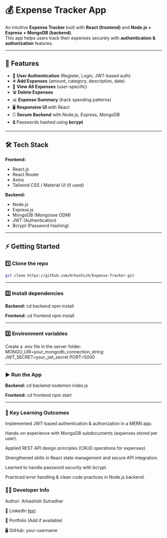 # 💰 Expense Tracker App

An intuitive **Expense Tracker** built with **React (frontend)** and **Node.js + Express + MongoDB (backend)**.  
This app helps users track their expenses securely with **authentication & authorization** features.

---

## 🚀 Features

- 🔐 **User Authentication** (Register, Login, JWT-based auth)
- ➕ **Add Expenses** (amount, category, description, date)
- 📜 **View All Expenses** (user-specific)
- 🗑 **Delete Expenses**
- 📊 **Expense Summary** (track spending patterns)
- 🖥 **Responsive UI** with React
- 🗄 **Secure Backend** with Node.js, Express, MongoDB
- 🔒 Passwords hashed using **bcrypt**

---

## 🛠 Tech Stack

**Frontend:**

- React.js
- React Router
- Axios
- Tailwind CSS / Material UI (if used)

**Backend:**

- Node.js
- Express.js
- MongoDB (Mongoose ODM)
- JWT (Authentication)
- Bcrypt (Password Hashing)

---

## ⚡ Getting Started

### 1️⃣ Clone the repo
```bash
git clone https://github.com/Arkashish/Expense-Tracker.git
```
---

### 2️⃣ Install dependencies
**Backend:**
cd backend
npm install

**Frontend:**
cd frontend
npm install

---

### 3️⃣ Environment variables
Create a .env file in the server folder: 
MONGO_URI=your_mongodb_connection_string
JWT_SECRET=your_jwt_secret
PORT=5000

---

### ▶️ Run the App

**Backend:**
cd backend
nodemon index.js

**Frontend:**
cd frontend
npm start

---

### 📌 Key Learning Outcomes

Implemented JWT-based authentication & authorization in a MERN app.

Hands-on experience with MongoDB subdocuments (expenses stored per user).

Applied REST API design principles (CRUD operations for expenses).

Strengthened skills in React state management and secure API integration.

Learned to handle password security with bcrypt.

Practiced error handling & clean code practices in Node.js backend.

### 👨‍💻 Developer Info
Author: Arkashish Sutradhar

💼 LinkedIn [text](https://www.linkedin.com/in/arkashish-sutradhar/)

📂 Portfolio
 (Add if available)

🖥 GitHub: your-username